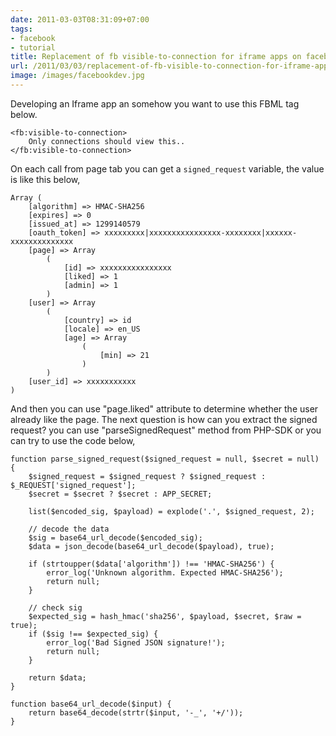 ```yaml
---
date: 2011-03-03T08:31:09+07:00
tags:
- facebook
- tutorial
title: Replacement of fb visible-to-connection for iframe apps on facebook page tabs
url: /2011/03/03/replacement-of-fb-visible-to-connection-for-iframe-apps-on-facebook-page-tabs/
image: /images/facebookdev.jpg
---
```


Developing an Iframe app an somehow you want to use this FBML tag below.
 
    <fb:visible-to-connection>
        Only connections should view this..
    </fb:visible-to-connection>


On each call from page tab you can get a `signed_request` variable, the value is like this below,

 
    Array (
        [algorithm] => HMAC-SHA256
        [expires] => 0
        [issued_at] => 1299140579
        [oauth_token] => xxxxxxxxx|xxxxxxxxxxxxxxxx-xxxxxxxx|xxxxxx-xxxxxxxxxxxxxx
        [page] => Array
            (
                [id] => xxxxxxxxxxxxxxxx
                [liked] => 1
                [admin] => 1
            )
        [user] => Array
            (
                [country] => id
                [locale] => en_US
                [age] => Array
                    (
                        [min] => 21
                    )
            )
        [user_id] => xxxxxxxxxxx
    )


And then you can use "page.liked" attribute to determine whether the user already like the page. The next question is how can you extract the signed request? you can use "parseSignedRequest" method from PHP-SDK or you can try to use the code below,

 
    function parse_signed_request($signed_request = null, $secret = null) {
        $signed_request = $signed_request ? $signed_request : $_REQUEST['signed_request'];
        $secret = $secret ? $secret : APP_SECRET;
        
        list($encoded_sig, $payload) = explode('.', $signed_request, 2);
        
        // decode the data
        $sig = base64_url_decode($encoded_sig);
        $data = json_decode(base64_url_decode($payload), true);
        
        if (strtoupper($data['algorithm']) !== 'HMAC-SHA256') {
            error_log('Unknown algorithm. Expected HMAC-SHA256');
            return null;
        }
        
        // check sig
        $expected_sig = hash_hmac('sha256', $payload, $secret, $raw = true);
        if ($sig !== $expected_sig) {
            error_log('Bad Signed JSON signature!');
            return null;
        }
        
        return $data;
    }
        
    function base64_url_decode($input) {
        return base64_decode(strtr($input, '-_', '+/'));
    }